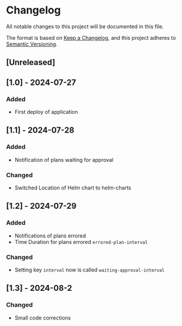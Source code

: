 # Changelog

All notable changes to this project will be documented in this file.

The format is based on [Keep a Changelog](https://keepachangelog.com/en/1.0.0/),
and this project adheres to [Semantic Versioning](https://semver.org/spec/v2.0.0.html).

## [Unreleased]

## [1.0] - 2024-07-27
### Added
- First deploy of application

## [1.1] - 2024-07-28
### Added
- Notification of plans waiting for approval

### Changed
- Switched Location of Helm chart to helm-charts

## [1.2] - 2024-07-29
### Added
- Notifications of plans errored
- Time Duration for plans errored `errored-plan-interval`

### Changed
- Setting key `interval` now is called `waiting-approval-interval`

## [1.3] - 2024-08-2
### Changed
- Small code corrections
